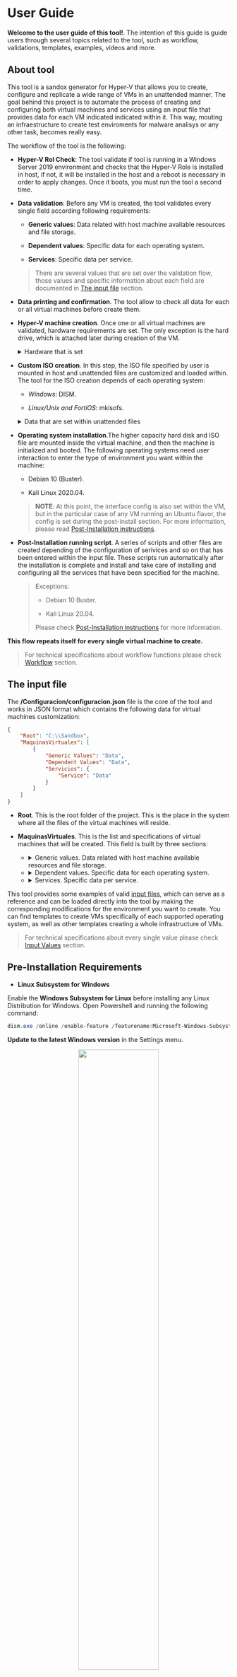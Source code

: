 # User Guide

**Welcome to the user guide of this tool!**. The intention of this guide is guide users through several topics related to the tool, such as  workflow, validations, templates, examples, videos and more.

## About tool

This tool is a sandox generator for Hyper-V that allows you to create, configure and replicate a wide range of VMs in an unattended manner. The goal behind this project is to automate the process of creating and configuring both virtual machines and services using an input file that provides data for each VM indicated indicated within it. This way, mouting an infraestructure to create test enviroments for malware analisys or any other task, becomes really easy.

The workflow of the tool is the following:

* **Hyper-V Rol Check**: The tool validate if tool is running in a Windows Server 2019 environment and checks that the Hyper-V Role is installed in host, if not, it will be installed in the host and a reboot is necessary in order to apply changes. Once it boots, you must run the tool a second time.

* **Data validation**: Before any VM is created, the tool validates every single field according following requirements:
    
    - **Generic values**: Data related with host machine available resources and file storage.
    
    - **Dependent values**: Specific data for each operating system.
    
    - **Services**: Specific data per service.

    > There are several values that are set over the validation flow, those values and specific information about each field are documented in [The input file] section.

* **Data printing and confirmation**. The tool allow to check all data for each or all virtual machines before create them.
* **Hyper-V machine creation**. Once one or all virtual machines are validated, hardware requirements are set. The only exception is the hard drive, which is attached later during creation of the VM.

    <details>
        <summary>Hardware that is set</summary>

    ###
    >   * Amount and size of virtual disks.
    >   * Number of processors.
    >   * RAM memory:
    >       - Static:
    >           + Total memory.
    >       - Dynamic:
    >          + Minimum memory.
    >           + Maximum memory.
    >   * Network interfaces
    >       - Virtual Switches:
    >           + Name.
    >           + Type.
    >           + Network adapter.
    >       - Type.
    >       - Name.
    </details>

* **Custom ISO creation**. In this step, the ISO file specified by user is mounted in host and unattended files are customized and loaded within. The tool for the ISO creation depends of each operating system:

    - *Windows*: DISM.
    
    - *Linux/Unix and FortiOS*: mkisofs.
    
    <details>
        <summary>Data that are set within unattended files</summary>
    
    ###
    > * Generic values:
    >    - Hostname.
    >    - Desktop Environment (Exceptions: Debian 10 and Kali Linux 2020.04).
    >    - Credentials:
    >        + User.
    >        + Password.
    >    - Network interfaces:
    >        + IP addresses.
    >        + Netmasks.
    >        + Gateways.
    >        + DNS's.
    > * Dependent Data:
    >    - Activation Key (Windows Distributions).
    >    - Administrative interface (FortiOS 6).
    >    - Backup file (FortiOS 6).
    > * Default Values:
    >    - Timezone. America/Mexico_City.
    >    - OS language. English.
    >    - Keyboard layout. Latin American.
    </details>

* **Operating system installation**.The higher capacity hard disk and ISO file are mounted inside the virtual machine, and then the machine is initialized and booted. The following operating systems need user interaction to enter the type of environment you want within the machine:

    - Debian 10 (Buster).

    - Kali Linux 2020.04.

    > **NOTE**: At this point, the interface config is also set within the VM, but in the particular case of any VM running an Ubuntu flavor, the config is set during the post-install section. For more information, please read [Post-Installation instructions].

* **Post-Installation running script**. A series of scripts and other files are created depending of the configuration of serivices and so on that has been entered within the input file. These scripts run automatically after the installation is complete and install and take care of installing and configuring all the services that have been specified for the machine.

    > Exceptions: 
    > 
    > * Debian 10 Buster.
    > 
    > * Kali Linux 20.04.
    > 
    > Please check [Post-Installation instructions] for more information.

**This flow repeats itself for every single virtual machine to create.**

> For technical specifications about workflow functions please check [Workflow] section.

## The input file

The **/Configuracion/configuracion.json** file is the core of the tool and works in JSON format which contains the following data for virtual machines customization:

```JSON
{
    "Root": "C:\\Sandbox",
    "MaquinasVirtuales": [
        {
            "Generic Values": "Data",
            "Dependent Values": "Data",
            "Servicios": {
                "Service": "Data"
            }
        }
    ]
}
```
        
* **Root**. This is the root folder of the project. This is the place in the system where all the files of the virtual machines will reside.
* **MaquinasVirtuales**. This is the list and specifications of virtual machines that will be created. This field is built by three sections:

    - <details>
        <summary>Generic values. Data related with host machine available resources and file storage.</summary>

        ###
        + <details>
            <summary>SistemaOperativo.</summary>
            
            ###
            > - Windows 10.
            > - Windows Server 2019.
            > - Ubuntu 16.04.
            > - Ubuntu 18.04.
            > - Ubuntu 20.04.
            > - Debian 10 (Buster).
            > - Kali Linux 2020.04.
            > - CentOS 8.
            > - CentOS Stream.
            > - RHEL 8.
            > - FortiOS 6.
    
        + Hostname.
        
        + <details>
            <summary>TipoAmbiente. Desktop environment,the accepted values depends of each OS.</summary>
            
            ###
            > - Windows. Reading of **install.wim** file by mounting the ISO file in the host.
            > - Ubuntu family. Ubuntu Desktop. 
            > - Debian 10 (Buster) and Kali Linux 2020.04. This value is provided until SO installation process.
            > - CentOS 8/Stream and RHEL 8:
            >   + Core
            >   + Gnome
            >   + KDE
        
        + DiscorVirtuales. Total amount and size, the values are set into an array.
        
            > **NOTE**: The minimum value is 15.
        
        + Procesadores. Total amount of virtual processors, it depends by virtual processors available in host.
        
        + RutaISO. ISO file location.
        
        + <details>
            <summary>MemoriaRAM.</summary>
            
            ###
            > - Tipo. A value must be set which has its own dependent fields:
            >    + Static.
            >       - Memoria.
            >   + Dynamic.
            >       - Minima.
            >       - Maxima.
            >       
            > **NOTE**: The minimum value is 0.5.
    
        + <details>
            <summary>Credenciales.</summary>

            ###
            > - Usuario.

            > - Contrasena.

            > **NOTE**: For RHEL distribution it's IMPORTANT provide a valid account credentials.
        
        + <details>
            <summary>Interfaces. Multiple interfaces are allowed.</summary>

            ###
            - <details>
                <summary>VirtualSwitch. Each interface have a virtual switch, it can be unique or shared.</summary>
                
                ###
                + Nombre.

                + Tipo:

                    > - External. Bridges the virtual switch to physic network adapter.
                    > - Internal. Create a virtual LAN.
                    > - Private. Isolates the virtual switch from network.

                + ApadaptadorRed. Name of physical network adapter.

                > This field only is requiered if Tipo is set as External.
                > To know the physical network adapters available open Powershell and run the following command:
                > ```Powershell
                > Get-NetAdapter -Physical
                > ```
                > The physical network adapter must be in *Up* state.

            
            - Nombre.

            - Tipo. A value must be set which has its own dependent fields:

                >   + Static:
                >       - IP.
                >       - MascaraRed. Allow an IP format (255.255.255.255) or prefix value (24).
                >       - Gateway. Optional.
                >       - DNS. Optional.
                >   + DHCP.
                >
                > If a service is required at least one interface must be set as static, please check [Services] in this very section for more information about this requirement.
        
        **Example:**

        ```JSON
        {
            "Root": "C:\\Sandbox",
            "MaquinasVirtuales": [
            {
                "SistemaOperativo": "Windows 10",
                "Hostname": "Contoso",
                "TipoAmbiente": "Windows 10 Home",
                "DiscosVirtuales": [20, 15],
                "Procesadores": 4,
                "RutaISO": "C:\\Sandbox\\Win10_1909_English_x64.iso",
                "MemoriaRAM": {
                    "Tipo": "Dynamic",
                    "Minima": 1.0,
                    "Maxima": 2.0
                },
                "Credenciales": {
                    "Usuario": "Usertest",
                    "Contrasena": "5uperS3cretP4ssw0rd"
                },
                "Interfaces": [
                {
                    "VirtualSwitch": {
                        "Nombre": "InternetSwitch",
                        "Tipo": "External",
                        "AdaptadorRed": "Ethernet"
                    },
                    "Tipo": "Static",
                    "Nombre": "Internet",
                    "IP": "192.168.100.210",
                    "MascaraRed": "24",
                    "Gateway": "192.168.100.1",
                    "DNS": "8.8.8.8"
                }
            ]
        }
        ```
    </details>

    - <details>
        <summary>Dependent values. Specific data for each operating system.</summary>
        
        ###
        + <details>
            <summary>Windows 10 and Windows Server 2019.</summary>
            
            - LlaveActivacion. Windows activation key.
            
            - RutaMSI. MSI file location, the values are set into an array.

                > This field only is required by Windows 10.
            
            **Example:**

            ```JSON
            {
                "Root": "C:\\Sandbox",
                "MaquinasVirtuales": [
                    {
                        "Generic Values": "Data",
                        "LlaveActivacion": "xxxx-xxxx-xxxx-xxxx-xxxx",
                        "RutaMSI": ["C:\\Sandbox\\firefox.msi", "C:\\Sandbox\\chrome.msi"]
                    }
                ]
            }
            ```
        
        + <details>
            <summary>FortiOS 6.</summary>
            
            - InterfazAdministrativa. Static interface name. 
                
                > **NOTE**: The interface must be set into *Generic Values* section. Data such as IP address, netmask, DNS and gateway are consulted from the interface's name. 

            - ArchivoBackup. FortiOS backup file location.

            **Example:**

            ```JSON
            {
                "Root": "C:\\Sandbox",
                "MaquinasVirtuales": [
                    {
                        "Generic Values": "Data",
                        "InterfazAdministrativa": "Internet",
                        "ArchivoBackup": "C:\\Sandbox\\fortios.qcow2"
                    }
                ]
             }
             ```
        
    </details>

    - <details>
        <summary>Services. Specific data per service.</summary>
    
        ###              

        + <details>
            <summary>Remote Administration.</summary>
            
            ###
            * Windows. RDP.
            ####
            **Example:**

            ```JSON
            "Servicios": {
                "AdministracionRemota": "RDP",
            }
            ```
            
            * Linux/Unix. 
            
                > - AdministracionRemota. SSH.
                > - Puerto. It doesn´t allow well known ports.
            
            **Example:**

            ```JSON
            "Servicios": {
                "AdministracionRemota": "SSH",
                "Puerto": "1234"
            }
            ```
            
            > If not data is provide for remote administration, this is automatically configured for each SO.
        
        + <details>
            <summary>Only-Installation Services.</summary>
        
            ###
            This services only are installed in host with non configuration.
            
            * **Windows Server 2019**.
             
                - Windows Defender.

                - Active Directory Certificate Services.
                
                > Both services only allow a true or false value.
            
                **Example:**
                
                ```JSON
                "Servicios": {
                    "WindowsDefender": true,
                    "CertificateServices": true
                }
                ```
             
            * **Ubuntu family**.
             
                - SQL Server.
                
                **Example:**
                
                ```JSON
                "Servicios": {
                    "ManejadorDB": {
                        "Manejador": "SQLServer"
                }
                ```
                
                > More information about *ManejadorDB* service check **Relational Database Management System  > Linux/Unix** section.
            
        + <details>
            <summary>Active Directory.</summary>
            
            ###
            This service is only available for Windows Server 2019.
            
            - Domain.
            
            - NetBIOS. Optional.
            
                > The default value is set by prefix of *Domain* field.
            
            - DomainMode. The functional level cannot be less than *ForestMode* field.
                
                > + Win2008.
                > + Win2008R2.
                > + Win2012.
                > + Win2012R2.
                > + Win2016.

            - ForestMode. Optional.
                
                > The default value is set by *DomainMode* field.

            **Example:**
            
            ```JSON
            "Servicios:" {
                "ActiveDirectory": {
                    "Domain": "example.local",
                    "NetBIOS": "EXAMPLE",
                    "DomainMode": "Win2016",
                    "ForestMode": "Win2012"
                }
             }
             ```

        + <details>
            <summary>Relational Database Management System.</summary>
        
            ###
            This service is only avaible for Linux/Unix distributions.
            * ManejadorBD. Only is allowed one RDBMS to avoid compatibility issues. 
            
                - Manejador.
                    
                    > + PostgresQL
                    > + MySQL
                    > + MariaDB
                    > + SQL Server. Only available for installation in Ubuntu family.
                
                - NombreBD.
                
                - Script. Optional. Database script location.

                > The service configure the user and password from *Crendenciales* field, if a script is provided, the owner user is set by the same field.

             **Example:**
             
            ```JSON
            Servicios": {
                "ManejadorBD": {
                    "Manejador": "PostgresQL",
                    "NombreBD":"mydatabase",
                    "Script": "C:\\SandBox\\script.sql"
                }
            }
            ```

        + <details>
            <summary>Web Server.</summary>
        
            ###
            - <details>
                <summary>Windows Server 2019.</summary>
                
                ###
                - IIS. Multiple sites are allowed, the values are set into an array.
                    
                    + Nombre.
                    
                    + Directorio. Optional. Name of root folder.

                    > The default value is set by *Nombre* field.
                    
                    + Bindings. Multiple bindings are allowed, the values are set into an array.
                        
                        - Dominio.
                        
                        - Interfaz. Static interface name. 
                
                        > **NOTE**: The interface must be set into *Generic Values* section. Data such as IP address, netmask, DNS and gateway are consulted from the interface's name. This field is used to configure IIS's bindings.
                    
                        - Puerto. Optional.
                            
                            > **NOTE**: The default value is set by *Protocolo* field (80 for http and 443 for https) and it's allowed to set explicity that value. If different port is set, the tool doesn´t allow use well-know ports.

                        - Protocolo.
                            > - http.
                            > - https.
                        
                        - WebDAV. Optional.
                            > - true.
                            > - false.

                **Example:**
                
                ```JSON
                "Servicios:" {
                    "IIS":  [
                        {
                            "Nombre": "exampleSite.local",
                            "Directorio": "exampleSite",
                            "Bindings": [
                                {
                                    "Dominio": "example.local",
                                    "Interfaz": "Iternet",
                                    "Protocolo": "https",
                                    "Puerto": 443,
                                    "WebDAV": false
                                }
                            ]
                        }
                    ]
                }
                ```

            - <details>
                <summary>Linux/Unix.</summary>
                
                ###
                * ServidorWeb. Only is allowed one web server to avoid compatibility issues. 
                    
                    + Servidor.

                        > - apache2.
                        > - nginx.

                    + Sitios. Multiple sites are allowed, the values are set into an array.

                        - Nombre.

                        - Dominio.

                        - Interfaz. Static interface name. 

                        > **NOTE**: The interface must be set into *Generic Values* section. Data such as IP address, netmask, DNS and gateway are consulted from the interface's name. This field is used to configure Web Server's sites.

                        - Puerto. Optional.

                            > **NOTE**: The default value is set by *Protocolo* field (80 for http and 443 for https) and it's allowed to set explicity that value. If different port is set, the tool doesn´t allow use well-know ports.

                        - Protocolo.
                            > - http.
                            > - https.

                        - Drupal. Optional. Only sets the web installer, the content manager is not configured. 
                            > - true.
                            > - false.

                    **Example:**

                     ```JSON
                     "Servicios": {
                        "ServidorWeb": {
                            "Servidor": "apache2",
                            "Sitios": [
                                {
                                    "Nombre": "exampleSite",
                                    "Dominio": "example.local",
                                    "Interfaz": "Internet",
                                    "Protocolo": "https",
                                    "Puerto": "443",
                                    "Drupal": true
                                }
                            ]
                        }
                    }
                    ```
        + <details>
            <summary>DHCP.</summary>
            
            ###
            - <details>
                <summary>Windows Server 2019.</summary>
        
                ###
                Multiple scopes are allowed, the values are set into an array.

                - Nombre.
                    
                - Rango.
                        
                    > + Inicio.
                    > + Fin.
                    > + MascaraRed. Scope netmask. Allow an IP format (255.255.255.255) or prefix value (24).
                     
                - Exclusiones. Optional.
                        
                    + Tipo. A value must be set which has its own dependent fields:
                     
                        > + Rango.
                        >   - Inicio.
                        >   - Fin.
                        > + Unica. IP.
                     
                  - Lease.
                        
                    > + Dias.
                    > + Horas.
                    > + Minutos.
                        
                    > **NOTE**: The input format and minimum value is **000.01:00**.

                 - Gateway. Optional.
                    
                 - DNS. Optional.
                    
                 **Example:**
                    
                 ```JSON
                 "Servicios": {
                    "DHCP": [
                        {
                            "Nombre": "ScopeOne",
                            "Rango": {
                                "Inicio": "192.168.0.150",
                                 "Fin": "192.168.0.170",
                                 "MascaraRed": "24"
                             },
                             "Exclusiones": {
                                "Tipo": "Unica",
                                "IP": "192.168.0.167"
                            },
                            "Lease": "000.01:00",
                            "Gateway": "192.168.0.255",
                            "DNS": "8.8.8.8"
                        }
                    ]
                 }
                 ```
                    
            - <details>
                <summary>Linux/Unix.</summary>
                
                ###
                + Interfaz. Static interface name. 

                    > **NOTE**: The interface must be set into *Generic Values* section. Data such as IP address, netmask, DNS and gateway are consulted from the interface's name. This field is only used to configure the DHCP server.
                
                + Scopes. Multiple scopes are allowed, the values are set into an array.
                    
                    > - Rangos. Multiple ranges are allowed, the values are set into an array.
                    >   + Inicio.
                    >   + Fin.
                    > - MascaraRed. Scope netmask. Allow an IP format (255.255.255.255) or prefix value (24).
                    > - Gateway. Optional.
                    > - DNS. Optional.
                
                **Example:**
                
                ```JSON
                "Servicios": {
                    "DHCP": {
                        "Interfaz": "Internet",
                        "Scopes": [
                            {
                                "Rangos": [
                                    {
                                    "Inicio": "192.168.0.100",
                                    "Fin": "192.168.0.120"
                                    }
                                ],
                                "MascaraRed": "255.255.255.0",
                                "Gateway": "192.168.0.255",
                                "DNS": "8.8.8.8"
                            }
                        ]
                    }
                }
                ```
        + <details>
            <summary>DNS.</summary>
    
            ###
            
            * Interfaz. Static interface name. 

                > **NOTE**: The interface must be set into *Generic Values* section. Data such as IP address, netmask, DNS and gateway are consulted from the interface's name. This field is only used to configure the DNS server.
                > 
                > This field only is required by Linux/Unix distributions.    
            
            * Zonas. Multiple zones are allowed, the values are set into an array.
                
                - Tipo. Sets *Primary zones*. Every DNS zone has its own dependent fields.
                
                    + Forward.
 
                        - Nombre.
                        
                        - Registros. Multiple registers are allowed, the values are set into an array.

                        - Tipo. Every DNS record has its own dependent fields.
                          
                            >   + A.
                            >       - Hostname.
                            >       - IP.
                            >   + CNAME
                            >       - Alias.
                            >       - FQDN.
                            >   + MX
                            >       -ChildDomain.
                            >       - FQDN.
                    
                    + Reverse.
                    
                        - NetID. It must be with the following format NetworkID/Prefix (192.168.1.**0/24**).
                        
                        - Registros. Multiple registers are allowed, the values are set into an array.
                           
                        - Tipo. Every DNS record has its own dependent fields.
                              
                            >   + PTR.
                            >       - IP.
                            >       - Hostname.
                            >   + CNAME.
                            >       - Alias.
                            >       - FQDN.
                
                - Backup. Optional.

                    > This field only is required by Windows Server 2019. If value is provided, the tool ignores *Nombre* field.
            
            Windows Server 2019
            
            **Example:**
            
            ```JSON
            "DNS": [
                {
                    "Tipo": "Forward",
                    "Nombre": "MyForwardZone",
                    "Backup": "",
                    "Registros": [
                        {
                            "Tipo": "A",
                            "Hostname": "example.local",
                            "IP": "10.23.1.2"
                        },
                        {
                            "Tipo": "CNAME",
                            "Alias": "alias",
                            "FQDN": "example2.local"
                        },
                        {
                            "Tipo": "MX",
                            "ChildDomain": "example2.local",
                            "FQDN": "test.example2.local"
                        }
                    ]
                }
            ]
            ```
            
            Linux/Unix Distributions
            
            **Example:**
            
            ```JSON
            "DNS": { 
                "Interfaz": "Internet",
                "Zonas": [
                    {
                        "Tipo": "Forward",
                        "Nombre": "MyForwardZone",
                        "Registros": [
                            {
                                "Tipo": "A",
                                "Hostname": "example.local",
                                "IP": "10.23.1.2"
                            },
                            {
                                "Tipo": "CNAME",
                                "Alias": "siteOne",
                                "FQDN": "test.example.local"
                            },
                            {
                                "Tipo": "MX",
                                "ChildDomain": "example2.local",
                                "FQDN": "test.example2.local"
                            }
                        ]
                    },
                    {
                        "Tipo": "Reverse",
                        "Nombre": "MyReverseZone",
                        "NetID": "12.11.13.0/24",
                        "Registros": [
                            {
                                "Tipo": "PTR",
                                "Hostname": "example3.local",
                                "Host": "2"
                            },
                            {
                                "Tipo": "CNAME",
                                "Alias": "siteOne",
                                "FQDN": "test.example.local"
                            }
                        ]
                    }
                ]
            }
            ```
                
        + <details>
            <summary>IPTables.</summary>
    
            ###
            This service is only avaible for Linux/Unix distributions.
           
            * IPTables. IPTables backup file location.
            
            **Example:**
            
            ```JSON
            "Servicios": {
                "IPTables": "C:\\Sandbox\\iptables.txt"
            }
            ```
</details>

This tool provides some examples of valid [input files], which can serve as a reference and can be loaded directly into the tool by making the corresponding modifications for the environment you want to create. You can find templates to create VMs specifically of each supported operating system, as well as other templates creating a whole infrastructure of VMs.

> For technical specifications about every single value please check [Input Values] section.

## Pre-Installation Requirements

* **Linux Subsystem for Windows**

Enable the **Windows Subsystem for Linux** before installing any Linux Distribution for Windows. Open Powershell and running the following command:

```Powershell
dism.exe /online /enable-feature /featurename:Microsoft-Windows-Subsystem-Linux /all /norestart
```

**Update to the latest Windows version** in the Settings menu.

<p align="center"><img src=./Images/WindowsUpdate.png height="60%" width="60%"></p>

[Download the Linux kernel update package].

Open PowerShell and run this command to set Windows Subsystem for Linux 2 as the default version when installing a new Linux distribution:

```Powershell
wsl --set-default-version 2
```
Open the Microsoft Store and get the Ubuntu Distribution.

<p align="center"><img src=./Images/Ubuntu.png height="60%" width="60%"></p>

Open an Ubuntu console and create a new user. 

<p align="center"><img src=./Images/UbuntuShell.png height="60%" width="60%"></p>

Once configured Windows Subsystem for Linux it's necessary install the following packages:

* **whois**. Lists the information about the domain owner of the given domain, it's needed for *mkpasswd* package installation.

* **dos2unix**. Converts plain text files in Windows to Linux format.

* **mkisofs**. Create an hybrid ISO9660/JOLIET/HFS filesystem.

```Bash
apt-get install -y whois dos2unix mkisofs
```

## Instalation and Configuration

Once all the requirements mentioned in the previous section are satisfied, we can start using the tool following the next steps:

1. Download the tool repository in the Hyper-V Host.
2. Open a Powershell session where the root of the tool is located.
3. Create or load into the input file (located at /Configuracion/configuracion.json) the configuration corresponding to the infrastructure to be mounted and save the file.
4. Execute the following command in order to start the validation of the input file:
    ```Powershell
    .\main.ps1
    ```
5. If the entered input file passes validation of all entered fields, the following menu will be presented:
    
    <p align="center"><img src=./Images/menu1.png height="60%" width="60%"></p>
    
    > If the tools finds an error in the input file, it will stop the execution and print the error found in the file. You must fix the error and then, repeat step 3.

    In the first option in the menu presented, you can list all the VMs passed in the input file and select one to see details of it and install that VM in particular:

    <p align="center"><img src=./Images/menu2.png height="60%" width="60%"></p>

    <p align="center"><img src=./Images/menu3.png height="60%" width="60%"></p>

    If the second option is selected, details from all the VMs are displayed and after the confirmation, the installation of all the VMs will start:

    <p align="center"><img src=./Images/menu4.png height="60%" width="60%"></p>

    <p align="center"><img src=./Images/menu5.png height="60%" width="60%"></p>

## Post-Installation instructions

In some cases, in order to get the full configuration ready in the VMs, human interaction is needed. The list is the following:

* Debian 10 Buster.
* Kali Linux 20.04.
* Ubuntu Family.

Specifications foreach system can be found bellow:

### Buster & Kali

*  In order to install and configure the services stablished in the input file for this systems, you need to execute this as root:

```sh
/bin/bash /servicios/ConfigurarServiciosLinux.sh
```

### Ubuntu X.04

* You'll need to press **"Enter"** after the install completes in order to boot to the system.

* In order to set the network configuration stablished in the input file in the VM, you need to execute this as root:

```sh
/bin/bash /servicios/ConfigurarInterfaces.sh
```

After the system reboots, by default all interfaces are down; to enable an interface, just execute the following command:

```sh
ifup eth0
```

### Tutorials and examples

[Download the Linux kernel update package]: <https://wslstorestorage.blob.core.windows.net/wslblob/wsl_update_x64.msi>
[minimum system requirements]: <#minimum-system-requirements>
[The input file]: <#the-input-file>
[Input Values]: <../TechnicalGuide#input-values>
[Workflow]: <../TechnicalGuide#workflow>
[Post-Installation instructions]: <#post-installation-instructions>
[input files]: </Configuracion/Plantillas>
